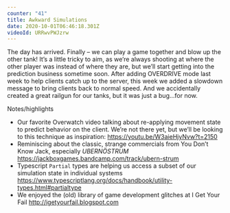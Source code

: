 ```yaml
---
counter: "41"
title: Awkward Simulations
date: 2020-10-01T06:46:18.301Z
videoId: URRwvPWJzrw
---
```

 
The day has arrived. Finally – we can play a game together and blow up the other tank! It’s a little tricky to aim, as we’re always shooting at where the other player was instead of where they are, but we’ll start getting into the prediction business sometime soon.  After adding OVERDRIVE mode last week to help clients catch up to the server, this week we added a slowdown message to bring clients back to normal speed. And we accidentally created a great railgun for our tanks, but it was just a bug…for now.

Notes/highlights

- Our favorite Overwatch video talking about re-applying movement state to predict behavior on the client. We’re not there yet, but we’ll be looking to this technique as inspiration: https://youtu.be/W3aieHjyNvw?t=2150
- Reminiscing about the classic, strange commercials from You Don’t Know Jack, especially _UBERNÖSTRUM_ https://jackboxgames.bandcamp.com/track/ubern-strum
- Typescript `Partial` types are helping us access a subset of our simulation state in individual systems https://www.typescriptlang.org/docs/handbook/utility-types.html#partialtype
- We enjoyed the (old) library of game development glitches at I Get Your Fail http://igetyourfail.blogspot.com
